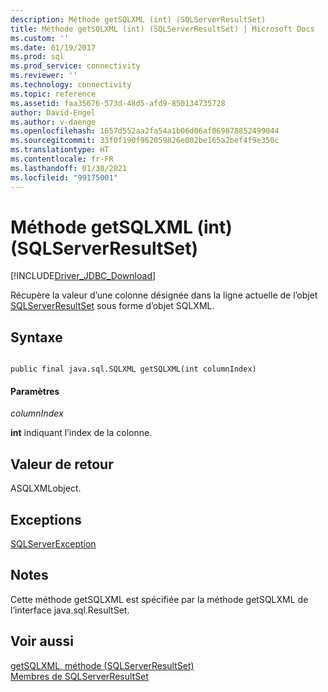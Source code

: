 ```yaml
---
description: Méthode getSQLXML (int) (SQLServerResultSet)
title: Méthode getSQLXML (int) (SQLServerResultSet) | Microsoft Docs
ms.custom: ''
ms.date: 01/19/2017
ms.prod: sql
ms.prod_service: connectivity
ms.reviewer: ''
ms.technology: connectivity
ms.topic: reference
ms.assetid: faa35676-573d-48d5-afd9-850134735728
author: David-Engel
ms.author: v-daenge
ms.openlocfilehash: 1657d552aa2fa54a1b06d06af069878852499044
ms.sourcegitcommit: 33f0f190f962059826e002be165a2bef4f9e350c
ms.translationtype: HT
ms.contentlocale: fr-FR
ms.lasthandoff: 01/30/2021
ms.locfileid: "99175001"
---
```

# <a name="getsqlxml-method-int-sqlserverresultset"></a>Méthode getSQLXML (int) (SQLServerResultSet)
[!INCLUDE[Driver_JDBC_Download](../../../includes/driver_jdbc_download.md)]

  Récupère la valeur d’une colonne désignée dans la ligne actuelle de l’objet [SQLServerResultSet](../../../connect/jdbc/reference/sqlserverresultset-class.md) sous forme d’objet SQLXML.  
  
## <a name="syntax"></a>Syntaxe  
  
```  
  
public final java.sql.SQLXML getSQLXML(int columnIndex)  
```  
  
#### <a name="parameters"></a>Paramètres  
 *columnIndex*  
  
 **int** indiquant l’index de la colonne.  
  
## <a name="return-value"></a>Valeur de retour  
 ASQLXMLobject.  
  
## <a name="exceptions"></a>Exceptions  
 [SQLServerException](../../../connect/jdbc/reference/sqlserverexception-class.md)  
  
## <a name="remarks"></a>Notes  
 Cette méthode getSQLXML est spécifiée par la méthode getSQLXML de l’interface java.sql.ResultSet.  
  
## <a name="see-also"></a>Voir aussi  
 [getSQLXML, méthode &#40;SQLServerResultSet&#41;](../../../connect/jdbc/reference/getsqlxml-method-sqlserverresultset.md)   
 [Membres de SQLServerResultSet](../../../connect/jdbc/reference/sqlserverresultset-members.md)  
  
  
